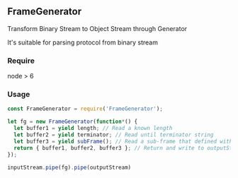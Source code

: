## FrameGenerator

Transform Binary Stream to Object Stream through Generator

It's suitable for parsing protocol from binary stream

### Require

node > 6

### Usage

```js
const FrameGenerator = require('FrameGenerator');

let fg = new FrameGenerator(function*() {
  let buffer1 = yield length; // Read a known length
  let buffer2 = yield terminator; // Read until terminator string
  let buffer3 = yield subFrame(); // Read a sub-frame that defined with a Generator
  return { buffer1, buffer2, buffer3 }; // Return and write to outputStream
});

inputStream.pipe(fg).pipe(outputStream)
```
